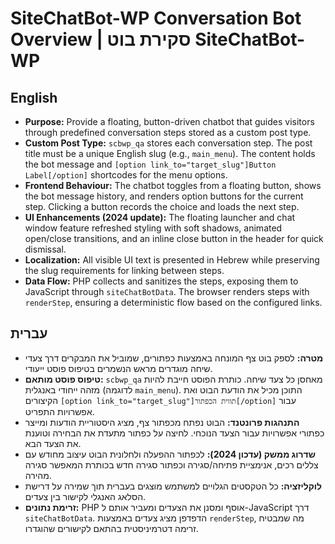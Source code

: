 # SiteChatBot-WP Conversation Bot Overview | סקירת בוט SiteChatBot-WP

## English
- **Purpose:** Provide a floating, button-driven chatbot that guides visitors through predefined conversation steps stored as a custom post type.
- **Custom Post Type:** `scbwp_qa` stores each conversation step. The post title must be a unique English slug (e.g., `main_menu`). The content holds the bot message and `[option link_to="target_slug"]Button Label[/option]` shortcodes for the menu options.
- **Frontend Behaviour:** The chatbot toggles from a floating button, shows the bot message history, and renders option buttons for the current step. Clicking a button records the choice and loads the next step.
- **UI Enhancements (2024 update):** The floating launcher and chat window feature refreshed styling with soft shadows, animated open/close transitions, and an inline close button in the header for quick dismissal.
- **Localization:** All visible UI text is presented in Hebrew while preserving the slug requirements for linking between steps.
- **Data Flow:** PHP collects and sanitizes the steps, exposing them to JavaScript through `siteChatBotData`. The browser renders steps with `renderStep`, ensuring a deterministic flow based on the configured links.

## עברית
- **מטרה:** לספק בוט צף המונחה באמצעות כפתורים, שמוביל את המבקרים דרך צעדי שיחה מוגדרים מראש הנשמרים בטיפוס פוסט ייעודי.
- **טיפוס פוסט מותאם:** `scbwp_qa` מאחסן כל צעד שיחה. כותרת הפוסט חייבת להיות מזהה ייחודי באנגלית (לדוגמה `main_menu`). התוכן מכיל את הודעת הבוט ואת הקיצורים `[option link_to="target_slug"]תווית הכפתור[/option]` עבור אפשרויות התפריט.
- **התנהגות פרונטנד:** הבוט נפתח מכפתור צף, מציג היסטוריית הודעות ומייצר כפתורי אפשרויות עבור הצעד הנוכחי. לחיצה על כפתור מתעדת את הבחירה וטוענת את הצעד הבא.
- **שדרוג ממשק (עדכון 2024):** לכפתור ההפעלה ולחלונית הבוט עיצוב מחודש עם צללים רכים, אנימציית פתיחה/סגירה וכפתור סגירה חדש בכותרת המאפשר סגירה מהירה.
- **לוקליזציה:** כל הטקסטים הגלויים למשתמש מוצגים בעברית תוך שמירה על דרישת הסלאג האנגלי לקישור בין צעדים.
- **זרימת נתונים:** PHP אוסף ומסנן את הצעדים ומעביר אותם ל-JavaScript דרך `siteChatBotData`. הדפדפן מציג צעדים באמצעות `renderStep`, מה שמבטיח זרימה דטרמיניסטית בהתאם לקישורים שהוגדרו.
